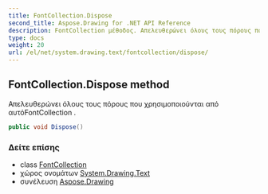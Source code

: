```yaml
---
title: FontCollection.Dispose
second_title: Aspose.Drawing for .NET API Reference
description: FontCollection μέθοδος. Απελευθερώνει όλους τους πόρους που χρησιμοποιούνται από αυτόFontCollection .
type: docs
weight: 20
url: /el/net/system.drawing.text/fontcollection/dispose/
---
```

## FontCollection.Dispose method

Απελευθερώνει όλους τους πόρους που χρησιμοποιούνται από αυτόFontCollection .

```csharp
public void Dispose()
```

### Δείτε επίσης

* class [FontCollection](../)
* χώρος ονομάτων [System.Drawing.Text](../../fontcollection/)
* συνέλευση [Aspose.Drawing](../../../)



